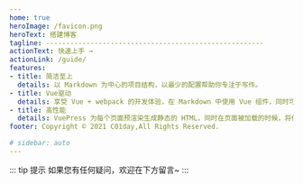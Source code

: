 ```yaml
---
home: true
heroImage: /favicon.png
heroText: 搭建博客
tagline: ------------------------------------------------------
actionText: 快速上手 →
actionLink: /guide/
features:
- title: 简洁至上
  details: 以 Markdown 为中心的项目结构，以最少的配置帮助你专注于写作。
- title: Vue驱动
  details: 享受 Vue + webpack 的开发体验，在 Markdown 中使用 Vue 组件，同时可以使用 Vue 来开发自定义主题。
- title: 高性能
  details: VuePress 为每个页面预渲染生成静态的 HTML，同时在页面被加载的时候，将作为 SPA 运行。
footer: Copyright © 2021 C01day,All Rights Reserved.

# sidebar: auto
---
```




::: tip 提示
如果您有任何疑问，欢迎在下方留言~
:::

<br/><br/>
<Valine></Valine>